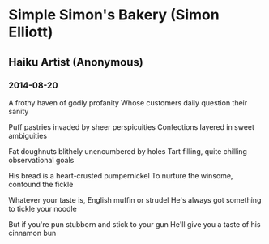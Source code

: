 # Simple Simon's Bakery (Simon Elliott)
## Haiku Artist (Anonymous)
### 2014-08-20

A frothy haven of godly profanity
Whose customers daily question their sanity

Puff pastries invaded by sheer perspicuities
Confections layered in sweet ambiguities

Fat doughnuts blithely unencumbered by holes
Tart filling, quite chilling observational goals

His bread is a heart-crusted pumpernickel
To nurture the winsome, confound the fickle

Whatever your taste is, English muffin or strudel
He's always got something to tickle your noodle

But if you're pun stubborn and stick to your gun
He'll give you a taste of his cinnamon bun
